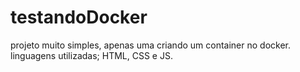 # testandoDocker

projeto muito simples, apenas uma criando um container no docker.
linguagens utilizadas; HTML, CSS e JS.
